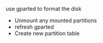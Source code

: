 use gparted to format the disk
- Unmount any mounted partitions
- refresh gparted
- Create new partition table